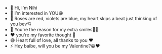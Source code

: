 - 👋 Hi, I'm Nihi
- 👀 I’m interested in YOU😁
- 🌱 Roses are red, violets are blue, my heart skips a beat just thinking of you bev💘
- 💞️ You're the reason for my extra smiles🥹💕
- ♥️ you're my favorite thought 💭
- 😄 Heart full of love, all thanks to you ❤️
- ⚡ Hey baibe, will you be my Valentine?😁❤️


